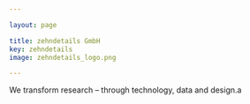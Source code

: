 ```yaml
---

layout: page

title: zehndetails GmbH
key: zehndetails
image: zehndetails_logo.png

---
```


We transform research –
through technology, data and design.a
